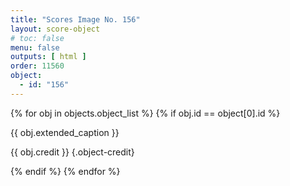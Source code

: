 ```yaml
---
title: "Scores Image No. 156"
layout: score-object
# toc: false
menu: false
outputs: [ html ]
order: 11560
object:
  - id: "156"
---
```


{% for obj in objects.object_list %}
{% if obj.id == object[0].id %}

{{ obj.extended_caption }}

{{ obj.credit }} {.object-credit}

{% endif %}
{% endfor %}
